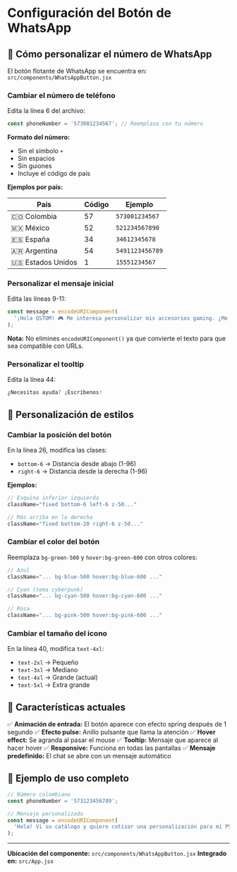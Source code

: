 # Configuración del Botón de WhatsApp

## 📱 Cómo personalizar el número de WhatsApp

El botón flotante de WhatsApp se encuentra en: `src/components/WhatsAppButton.jsx`

### Cambiar el número de teléfono

Edita la línea 6 del archivo:

```javascript
const phoneNumber = '573001234567'; // Reemplaza con tu número
```

**Formato del número:**
- Sin el símbolo `+`
- Sin espacios
- Sin guiones
- Incluye el código de país

**Ejemplos por país:**

| País | Código | Ejemplo |
|------|--------|---------|
| 🇨🇴 Colombia | 57 | `573001234567` |
| 🇲🇽 México | 52 | `521234567890` |
| 🇪🇸 España | 34 | `34612345678` |
| 🇦🇷 Argentina | 54 | `5491123456789` |
| 🇺🇸 Estados Unidos | 1 | `15551234567` |

### Personalizar el mensaje inicial

Edita las líneas 9-11:

```javascript
const message = encodeURIComponent(
  '¡Hola QSTOM! 🎮 Me interesa personalizar mis accesorios gaming. ¿Me pueden ayudar?'
);
```

**Nota:** No elimines `encodeURIComponent()` ya que convierte el texto para que sea compatible con URLs.

### Personalizar el tooltip

Edita la línea 44:

```javascript
¿Necesitas ayuda? ¡Escríbenos!
```

## 🎨 Personalización de estilos

### Cambiar la posición del botón

En la línea 26, modifica las clases:
- `bottom-6` → Distancia desde abajo (1-96)
- `right-6` → Distancia desde la derecha (1-96)

**Ejemplos:**
```jsx
// Esquina inferior izquierda
className="fixed bottom-6 left-6 z-50..."

// Más arriba en la derecha
className="fixed bottom-20 right-6 z-50..."
```

### Cambiar el color del botón

Reemplaza `bg-green-500` y `hover:bg-green-600` con otros colores:

```jsx
// Azul
className="... bg-blue-500 hover:bg-blue-600 ..."

// Cyan (tema cyberpunk)
className="... bg-cyan-500 hover:bg-cyan-600 ..."

// Rosa
className="... bg-pink-500 hover:bg-pink-600 ..."
```

### Cambiar el tamaño del icono

En la línea 40, modifica `text-4xl`:
- `text-2xl` → Pequeño
- `text-3xl` → Mediano
- `text-4xl` → Grande (actual)
- `text-5xl` → Extra grande

## 🚀 Características actuales

✅ **Animación de entrada:** El botón aparece con efecto spring después de 1 segundo
✅ **Efecto pulse:** Anillo pulsante que llama la atención
✅ **Hover effect:** Se agranda al pasar el mouse
✅ **Tooltip:** Mensaje que aparece al hacer hover
✅ **Responsive:** Funciona en todas las pantallas
✅ **Mensaje predefinido:** El chat se abre con un mensaje automático

## 📝 Ejemplo de uso completo

```jsx
// Número colombiano
const phoneNumber = '573123456789';

// Mensaje personalizado
const message = encodeURIComponent(
  'Hola! Vi su catálogo y quiero cotizar una personalización para mi PS5'
);
```

---

**Ubicación del componente:** `src/components/WhatsAppButton.jsx`
**Integrado en:** `src/App.jsx`
